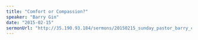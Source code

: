 ```yaml
---
title: "Comfort or Compassion?"
speaker: "Barry Gin"
date: "2015-02-15"
sermonUrl: "http://35.190.93.184/sermons/20150215_sunday_pastor_barry_comfort_or_compassion.mp3"
---
```

